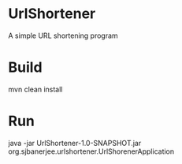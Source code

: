 # UrlShortener
A simple URL shortening program

# Build
mvn clean install

# Run
java -jar UrlShortener-1.0-SNAPSHOT.jar org.sjbanerjee.urlshortener.UrlShorenerApplication
